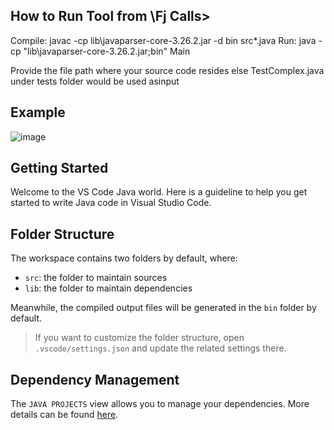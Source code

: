 ## How to Run Tool from \Fj Calls>
Compile: javac -cp lib\javaparser-core-3.26.2.jar -d bin src\*.java
Run: java -cp "lib\javaparser-core-3.26.2.jar;bin" Main

Provide the file path where your source code resides else TestComplex.java 
under tests folder would be used asinput

## Example
![image](https://github.com/user-attachments/assets/97008466-886a-44f6-9ced-0d929fe54851)

## Getting Started

Welcome to the VS Code Java world. Here is a guideline to help you get started to write Java code in Visual Studio Code.

## Folder Structure

The workspace contains two folders by default, where:

- `src`: the folder to maintain sources
- `lib`: the folder to maintain dependencies

Meanwhile, the compiled output files will be generated in the `bin` folder by default.

> If you want to customize the folder structure, open `.vscode/settings.json` and update the related settings there.

## Dependency Management

The `JAVA PROJECTS` view allows you to manage your dependencies. More details can be found [here](https://github.com/microsoft/vscode-java-dependency#manage-dependencies).
